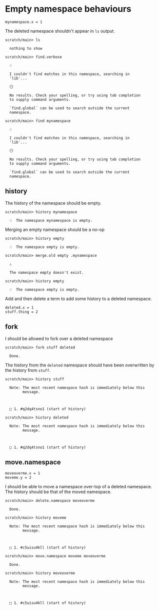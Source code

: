 # Empty namespace behaviours

```unison
mynamespace.x = 1
```

The deleted namespace shouldn't appear in `ls` output.
```ucm
scratch/main> ls

  nothing to show

```
```ucm
scratch/main> find.verbose

  ☝️
  
  I couldn't find matches in this namespace, searching in
  'lib'...

  😶
  
  No results. Check your spelling, or try using tab completion
  to supply command arguments.
  
  `find.global` can be used to search outside the current
  namespace.

```
```ucm
scratch/main> find mynamespace

  ☝️
  
  I couldn't find matches in this namespace, searching in
  'lib'...

  😶
  
  No results. Check your spelling, or try using tab completion
  to supply command arguments.
  
  `find.global` can be used to search outside the current
  namespace.

```
## history

The history of the namespace should be empty.

```ucm
scratch/main> history mynamespace

  ☝️  The namespace mynamespace is empty.

```
Merging an empty namespace should be a no-op

```ucm
scratch/main> history empty

  ☝️  The namespace empty is empty.

scratch/main> merge.old empty .mynamespace

  ⚠️
  
  The namespace empty doesn't exist.

scratch/main> history empty

  ☝️  The namespace empty is empty.

```
Add and then delete a term to add some history to a deleted namespace.

```unison
deleted.x = 1
stuff.thing = 2
```

## fork

I should be allowed to fork over a deleted namespace

```ucm
scratch/main> fork stuff deleted

  Done.

```
The history from the `deleted` namespace should have been overwritten by the history from `stuff`.

```ucm
scratch/main> history stuff

  Note: The most recent namespace hash is immediately below this
        message.
  
  
  
  □ 1. #q2dq4tsno1 (start of history)

scratch/main> history deleted

  Note: The most recent namespace hash is immediately below this
        message.
  
  
  
  □ 1. #q2dq4tsno1 (start of history)

```
## move.namespace

```unison
moveoverme.x = 1
moveme.y = 2
```

I should be able to move a namespace over-top of a deleted namespace.
The history should be that of the moved namespace.

```ucm
scratch/main> delete.namespace moveoverme

  Done.

scratch/main> history moveme

  Note: The most recent namespace hash is immediately below this
        message.
  
  
  
  □ 1. #c5uisu4kll (start of history)

scratch/main> move.namespace moveme moveoverme

  Done.

scratch/main> history moveoverme

  Note: The most recent namespace hash is immediately below this
        message.
  
  
  
  □ 1. #c5uisu4kll (start of history)

```

